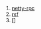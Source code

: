 >
1. [netty-rpc](https://github.com/patterncat/netty-rpc)
2. [rsf](http://git.oschina.net/zycgit/rsf)
3. []
